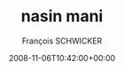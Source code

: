 ---
title: 'nasin mani'
posts: 1
hash: 't977'
author: 'François SCHWICKER'
date: 2008-11-06T10:42:00+00:00
sources:
  - http://forums.tokipona.org/viewtopic.php%3Ft=977.html
---